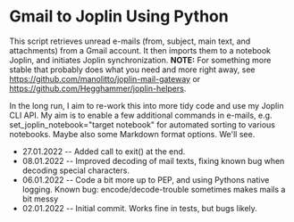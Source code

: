 # Gmail to Joplin Using Python

This script retrieves unread e-mails (from, subject, main text, and attachments) from a Gmail account. It then imports them to a notebook Joplin, and initiates Joplin synchronization. **NOTE:** For something more stable that probably does what you need and more right away, see https://github.com/manolitto/joplin-mail-gateway or https://github.com/Hegghammer/joplin-helpers.

In the long run, I aim to re-work this into more tidy code and use my Joplin CLI API. My aim is to enable a few additional commands in e-mails, e.g. set_joplin_notebook="target notebook" for automated sorting to various notebooks. Maybe also some Markdown format options. We'll see.

- 27.01.2022 -- Added call to exit() at the end. 
- 08.01.2022 -- Improved decoding of mail texts, fixing known bug when decoding special characters.
- 06.01.2022 -- Code a bit more up to PEP, and using Pythons native logging. Known bug: encode/decode-trouble sometimes makes mails a bit messy
- 02.01.2022 -- Initial commit. Works fine in tests, but bugs likely. 

